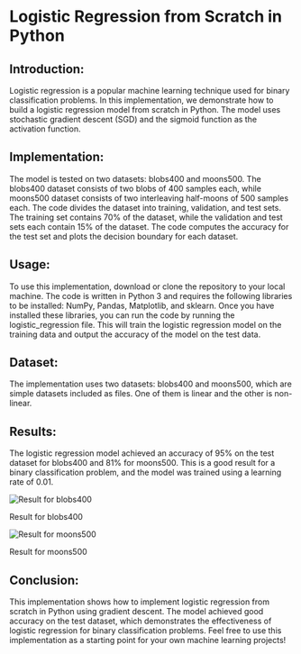 # Logistic Regression from Scratch in Python

## Introduction:
Logistic regression is a popular machine learning technique used for binary classification problems. In this implementation, we demonstrate how to build a logistic regression model from scratch in Python. The model uses stochastic gradient descent (SGD) and the sigmoid function as the activation function.

## Implementation:
The model is tested on two datasets: blobs400 and moons500. The blobs400 dataset consists of two blobs of 400 samples each, while moons500 dataset consists of two interleaving half-moons of 500 samples each. The code divides the dataset into training, validation, and test sets. The training set contains 70% of the dataset, while the validation and test sets each contain 15% of the dataset. The code computes the accuracy for the test set and plots the decision boundary for each dataset.

## Usage:
To use this implementation, download or clone the repository to your local machine. The code is written in Python 3 and requires the following libraries to be installed: NumPy, Pandas, Matplotlib, and sklearn. Once you have installed these libraries, you can run the code by running the logistic_regression file. This will train the logistic regression model on the training data and output the accuracy of the model on the test data.

## Dataset:
The implementation uses two datasets: blobs400 and moons500, which are simple datasets included as files. One of them is linear and the other is non-linear.

## Results:
The logistic regression model achieved an accuracy of 95% on the test dataset for blobs400 and 81% for moons500. This is a good result for a binary classification problem, and the model was trained using a learning rate of 0.01.

![Result for blobs400](https://github.com/jonaidshianifar/Logistic-Regression-from-Scratch-in-Python/blob/main/images/bloobs400.png)

Result for blobs400

![Result for moons500](https://github.com/jonaidshianifar/Logistic-Regression-from-Scratch-in-Python/blob/main/images/moons500.png)

Result for moons500
## Conclusion:
This implementation shows how to implement logistic regression from scratch in Python using gradient descent. The model achieved good accuracy on the test dataset, which demonstrates the effectiveness of logistic regression for binary classification problems. Feel free to use this implementation as a starting point for your own machine learning projects!
